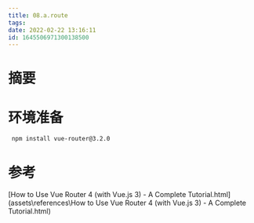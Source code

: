 ```yaml
---
title: 08.a.route
tags: 
date: 2022-02-22 13:16:11
id: 1645506971300138500
---
```

# 摘要



# 环境准备

```
 npm install vue-router@3.2.0
```

# 参考

 [How to Use Vue Router 4 (with Vue.js 3) - A Complete Tutorial.html](assets\references\How to Use Vue Router 4 (with Vue.js 3) - A Complete Tutorial.html) 
